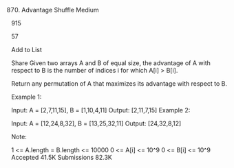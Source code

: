 870. Advantage Shuffle
Medium

915

57

Add to List

Share
Given two arrays A and B of equal size, the advantage of A with respect to B is the number of indices i for which A[i] > B[i].

Return any permutation of A that maximizes its advantage with respect to B.



Example 1:

Input: A = [2,7,11,15], B = [1,10,4,11]
Output: [2,11,7,15]
Example 2:

Input: A = [12,24,8,32], B = [13,25,32,11]
Output: [24,32,8,12]


Note:

1 <= A.length = B.length <= 10000
0 <= A[i] <= 10^9
0 <= B[i] <= 10^9
Accepted
41.5K
Submissions
82.3K
